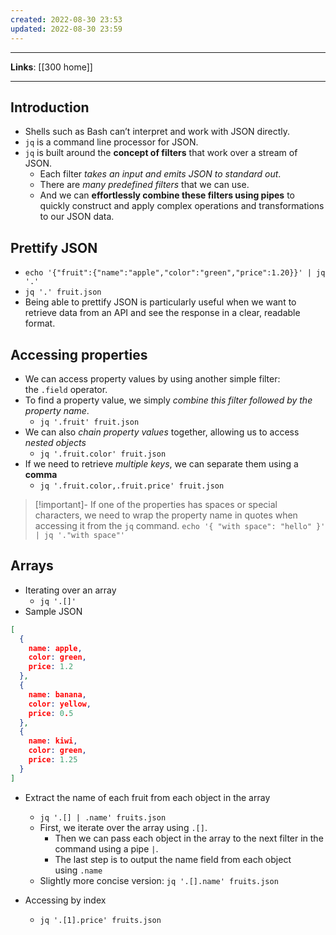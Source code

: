 ```yaml
---
created: 2022-08-30 23:53
updated: 2022-08-30 23:59
---
```

---
**Links**: [[300 home]]

---
## Introduction
- Shells such as Bash can’t interpret and work with JSON directly.
- `jq` is a command line processor for JSON.
- `jq` is built around the **concept of filters** that work over a stream of JSON. 
	- Each filter *takes an input and emits JSON to standard out*. 
	- There are *many predefined filters* that we can use. 
	- And we can **effortlessly combine these filters using pipes** to quickly construct and apply complex operations and transformations to our JSON data.

## Prettify JSON
- `echo '{"fruit":{"name":"apple","color":"green","price":1.20}}' | jq '.'`
- `jq '.' fruit.json`
- Being able to prettify JSON is particularly useful when we want to retrieve data from an API and see the response in a clear, readable format.

## Accessing properties
- We can access property values by using another simple filter: the `.field` operator. 
- To find a property value, we simply *combine this filter followed by the property name*.
	- `jq '.fruit' fruit.json`
- We can also *chain property values* together, allowing us to access *nested objects*
	- `jq '.fruit.color' fruit.json`
- If we need to retrieve *multiple keys*, we can separate them using a **comma**
	- `jq '.fruit.color,.fruit.price' fruit.json`

> [!important]- If one of the properties has spaces or special characters, we need to wrap the property name in quotes when accessing it from the `jq` command.
> `echo '{ "with space": "hello" }' | jq '."with space"'`

## Arrays
- Iterating over an array
	- `jq '.[]'`
- Sample JSON
```json
[
  {
    name: apple,
    color: green,
    price: 1.2
  },
  {
    name: banana,
    color: yellow,
    price: 0.5
  },
  {
    name: kiwi,
    color: green,
    price: 1.25
  }
]
```
- Extract the name of each fruit from each object in the array
	- `jq '.[] | .name' fruits.json`
	- First, we iterate over the array using `.[]`. 
		- Then we can pass each object in the array to the next filter in the command using a pipe `|`. 
		- The last step is to output the name field from each object using `.name`
	- Slightly more concise version: `jq '.[].name' fruits.json`

- Accessing by index
	- `jq '.[1].price' fruits.json`